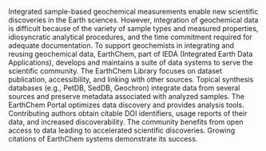 Integrated sample-based geochemical measurements enable new scientific discoveries in the Earth sciences. However, integration of geochemical data is difficult because of the variety of sample types and measured properties, idiosyncratic analytical procedures, and the time commitment required for adequate documentation. To support geochemists in integrating and reusing geochemical data, EarthChem, part of IEDA (Integrated Earth Data Applications), develops and maintains a suite of data systems to serve the scientific community. The EarthChem Library focuses on dataset publication, accessibility, and linking with other sources. Topical synthesis databases (e.g., PetDB, SedDB, Geochron) integrate data from several sources and preserve metadata associated with analyzed samples. The EarthChem Portal optimizes data discovery and provides analysis tools. Contributing authors obtain citable DOI identifiers, usage reports of their data, and increased discoverability. The community benefits from open access to data leading to accelerated scientific discoveries. Growing citations of EarthChem systems demonstrate its success.